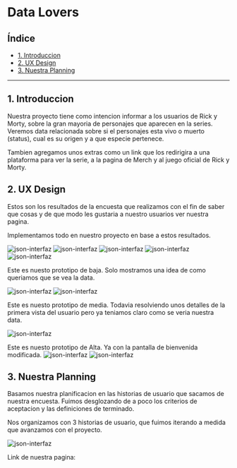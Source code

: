 # Data Lovers

## Índice

* [1. Introduccion](#1-introduccion)
* [2. UX Design](#2-ux-design)
* [3. Nuestra Planning](#3-nuestra-planning)


***

## 1. Introduccion
Nuestra proyecto tiene como intencion informar a los usuarios de Rick y Morty, sobre la gran mayoria de personajes que aparecen en la series. 
Veremos data relacionada sobre si el personajes esta vivo o muerto (status), cual es su origen y a que especie pertenece.

Tambien agregamos unos extras como un link que los redirigira a una plataforma para ver la serie, a la pagina de Merch y al juego oficial de Rick y Morty. 

## 2. UX Design
Estos son los resultados de la encuesta que realizamos con el fin de saber que cosas y de que modo les gustaria a nuestro usuarios ver nuestra pagina.

Implementamos todo en nuestro proyecto en base a estos resultados. 

![json-interfaz](imgReadme/showInfo.png)
![json-interfaz](imgReadme/typesOfFilter.png)
![json-interfaz](imgReadme/filtercharacter.png)
![json-interfaz](imgReadme/showcharacter.png)
![json-interfaz](imgReadme/extras.png)

Este es nuesto prototipo de baja. Solo mostramos una idea de como queriamos que se vea la data.

![json-interfaz](imgReadme/protBaja.png)
![json-interfaz](imgReadme/protbaja1.png)


Este es nuesto prototipo de media. Todavia resolviendo unos detalles de la primera vista del usuario pero ya teniamos claro como se veria nuestra data.

![json-interfaz](imgReadme/figmaPrototype.png)


Este es nuesto prototipo de Alta. Ya con la pantalla de bienvenida modificada.
![json-interfaz](imgReadme/protAlta.png)
![json-interfaz](imgReadme/protoalta.png)
## 3. Nuestra Planning
Basamos nuestra planificacion en las historias de usuario que sacamos de nuestra encuesta. Fuimos desglozando de a poco los criterios de aceptacion y las definiciones de terminado. 

Nos organizamos con 3 historias de usuario, que fuimos iterando a medida que avanzamos con el proyecto. 

![json-interfaz](imgReadme/planning.png)

Link de nuestra pagina: 

